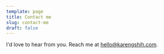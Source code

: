 ```yaml
---
template: page
title: Contact me
slug: contact-me
draft: false
---
```

I'd love to hear from you. Reach me at hello@karengshih.com.
